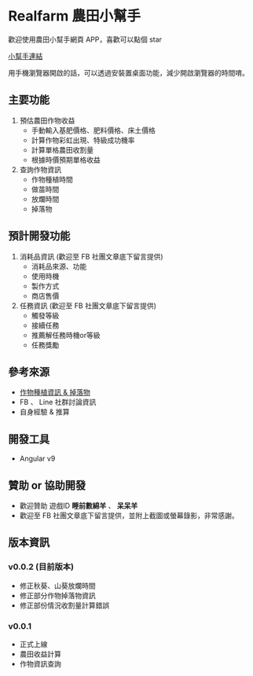 # Realfarm 農田小幫手 
歡迎使用農田小幫手網頁 APP，喜歡可以點個 star

[小幫手連結](https://bobosheep.github.io/farm-tool/)

用手機瀏覽器開啟的話，可以透過安裝置桌面功能，減少開啟瀏覽器的時間唷。

## 主要功能

1.  預估農田作物收益
    *   手動輸入基肥價格、肥料價格、床土價格
    *   計算作物彩虹出現、特級成功機率
    *   計算單格農田收割量
    *   根據時價預期單格收益
2.  查詢作物資訊
    *   作物種植時間
    *   做苗時間
    *   放爛時間
    *   掉落物

## 預計開發功能
1.  消耗品資訊 (歡迎至 FB 社團文章底下留言提供)
    *   消耗品來源、功能
    *   使用時機
    *   製作方式
    *   商店售價
2.  任務資訊 (歡迎至 FB 社團文章底下留言提供)
    *   觸發等級
    *   接續任務
    *   推薦解任務時機or等級
    *   任務獎勵

## 參考來源

*   [作物種植資訊 & 掉落物](https://forum.gamer.com.tw/C.php?bsn=37413&snA=160)
*   FB 、 Line 社群討論資訊
*   自身經驗 & 推算

## 開發工具

*   Angular v9

## 贊助 or 協助開發
*   歡迎贊助 遊戲ID **睡前數綿羊** 、 **呆呆羊**
*   歡迎至 FB 社團文章底下留言提供，並附上截圖或螢幕錄影，非常感謝。

## 版本資訊

### v0.0.2 (目前版本)
*   修正秋葵、山葵放爛時間
*   修正部分作物掉落物資訊
*   修正部份情況收割量計算錯誤

### v0.0.1
*   正式上線
*   農田收益計算
*   作物資訊查詢